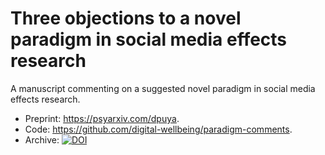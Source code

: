 
# Three objections to a novel paradigm in social media effects research

A manuscript commenting on a suggested novel paradigm in social media effects research.

- Preprint: <https://psyarxiv.com/dpuya>.
- Code: <https://github.com/digital-wellbeing/paradigm-comments>.
- Archive: [![DOI](https://zenodo.org/badge/513819730.svg)](https://zenodo.org/badge/latestdoi/513819730)



